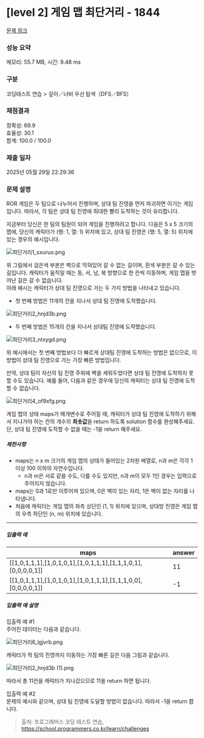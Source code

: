 # [level 2] 게임 맵 최단거리 - 1844 

[문제 링크](https://school.programmers.co.kr/learn/courses/30/lessons/1844) 

### 성능 요약

메모리: 55.7 MB, 시간: 9.48 ms

### 구분

코딩테스트 연습 > 깊이／너비 우선 탐색（DFS／BFS）

### 채점결과

정확성: 69.9<br/>효율성: 30.1<br/>합계: 100.0 / 100.0

### 제출 일자

2025년 05월 29일 22:29:36

### 문제 설명

<p>ROR 게임은 두 팀으로 나누어서 진행하며, 상대 팀 진영을 먼저 파괴하면 이기는 게임입니다. 따라서, 각 팀은 상대 팀 진영에 최대한 빨리 도착하는 것이 유리합니다. </p>

<p>지금부터 당신은 한 팀의 팀원이 되어 게임을 진행하려고 합니다. 다음은 5 x 5 크기의 맵에, 당신의 캐릭터가 (행: 1, 열: 1) 위치에 있고, 상대 팀 진영은 (행: 5, 열: 5) 위치에 있는 경우의 예시입니다.</p>

<p><img src="https://grepp-programmers.s3.ap-northeast-2.amazonaws.com/files/production/dc3a1b49-13d3-4047-b6f8-6cc40b2702a7/%E1%84%8E%E1%85%AC%E1%84%83%E1%85%A1%E1%86%AB%E1%84%80%E1%85%A5%E1%84%85%E1%85%B51_sxuruo.png" title="" alt="최단거리1_sxuruo.png"></p>

<p>위 그림에서 검은색 부분은 벽으로 막혀있어 갈 수 없는 길이며, 흰색 부분은 갈 수 있는 길입니다. 캐릭터가 움직일 때는 동, 서, 남, 북 방향으로 한 칸씩 이동하며, 게임 맵을 벗어난 길은 갈 수 없습니다.<br>
아래 예시는 캐릭터가 상대 팀 진영으로 가는 두 가지 방법을 나타내고 있습니다.</p>

<ul>
<li>첫 번째 방법은 11개의 칸을 지나서 상대 팀 진영에 도착했습니다.</li>
</ul>

<p><img src="https://grepp-programmers.s3.ap-northeast-2.amazonaws.com/files/production/9d909e5a-ca95-4088-9df9-d84cb804b2b0/%E1%84%8E%E1%85%AC%E1%84%83%E1%85%A1%E1%86%AB%E1%84%80%E1%85%A5%E1%84%85%E1%85%B52_hnjd3b.png" title="" alt="최단거리2_hnjd3b.png"></p>

<ul>
<li>두 번째 방법은 15개의 칸을 지나서 상대팀 진영에 도착했습니다.</li>
</ul>

<p><img src="https://grepp-programmers.s3.ap-northeast-2.amazonaws.com/files/production/4b7cd629-a3c2-4e02-b748-a707211131de/%E1%84%8E%E1%85%AC%E1%84%83%E1%85%A1%E1%86%AB%E1%84%80%E1%85%A5%E1%84%85%E1%85%B53_ntxygd.png" title="" alt="최단거리3_ntxygd.png"></p>

<p>위 예시에서는 첫 번째 방법보다 더 빠르게 상대팀 진영에 도착하는 방법은 없으므로, 이 방법이 상대 팀 진영으로 가는 가장 빠른 방법입니다.</p>

<p>만약, 상대 팀이 자신의 팀 진영 주위에 벽을 세워두었다면 상대 팀 진영에 도착하지 못할 수도 있습니다. 예를 들어, 다음과 같은 경우에 당신의 캐릭터는 상대 팀 진영에 도착할 수 없습니다.</p>

<p><img src="https://grepp-programmers.s3.ap-northeast-2.amazonaws.com/files/production/d963b4bd-12e5-45da-9ca7-549e453d58a9/%E1%84%8E%E1%85%AC%E1%84%83%E1%85%A1%E1%86%AB%E1%84%80%E1%85%A5%E1%84%85%E1%85%B54_of9xfg.png" title="" alt="최단거리4_of9xfg.png"></p>

<p>게임 맵의 상태 maps가 매개변수로 주어질 때, 캐릭터가 상대 팀 진영에 도착하기 위해서 지나가야 하는 칸의 개수의 <strong>최솟값</strong>을 return 하도록 solution 함수를 완성해주세요. 단, 상대 팀 진영에 도착할 수 없을 때는 -1을 return 해주세요.</p>

<h5>제한사항</h5>

<ul>
<li>maps는 n x m 크기의 게임 맵의 상태가 들어있는 2차원 배열로, n과 m은 각각 1 이상 100 이하의 자연수입니다.

<ul>
<li>n과 m은 서로 같을 수도, 다를 수도 있지만, n과 m이 모두 1인 경우는 입력으로 주어지지 않습니다.</li>
</ul></li>
<li>maps는 0과 1로만 이루어져 있으며, 0은 벽이 있는 자리, 1은 벽이 없는 자리를 나타냅니다.</li>
<li>처음에 캐릭터는 게임 맵의 좌측 상단인 (1, 1) 위치에 있으며, 상대방 진영은 게임 맵의 우측 하단인 (n, m) 위치에 있습니다.</li>
</ul>

<hr>

<h5>입출력 예</h5>
<table class="table">
        <thead><tr>
<th>maps</th>
<th>answer</th>
</tr>
</thead>
        <tbody><tr>
<td>[[1,0,1,1,1],[1,0,1,0,1],[1,0,1,1,1],[1,1,1,0,1],[0,0,0,0,1]]</td>
<td>11</td>
</tr>
<tr>
<td>[[1,0,1,1,1],[1,0,1,0,1],[1,0,1,1,1],[1,1,1,0,0],[0,0,0,0,1]]</td>
<td>-1</td>
</tr>
</tbody>
      </table>
<h5>입출력 예 설명</h5>

<p>입출력 예 #1<br>
주어진 데이터는 다음과 같습니다.</p>

<p><img src="https://grepp-programmers.s3.ap-northeast-2.amazonaws.com/files/production/6db71f7f-58d3-4623-9fab-7cd99fa863a5/%E1%84%8E%E1%85%AC%E1%84%83%E1%85%A1%E1%86%AB%E1%84%80%E1%85%A5%E1%84%85%E1%85%B56_lgjvrb.png" title="" alt="최단거리6_lgjvrb.png"></p>

<p>캐릭터가 적 팀의 진영까지 이동하는 가장 빠른 길은 다음 그림과 같습니다.</p>

<p><img src="https://grepp-programmers.s3.ap-northeast-2.amazonaws.com/files/production/d223d017-b3e2-4772-9045-a565133d45ff/%E1%84%8E%E1%85%AC%E1%84%83%E1%85%A1%E1%86%AB%E1%84%80%E1%85%A5%E1%84%85%E1%85%B52_hnjd3b%20%281%29.png" title="" alt="최단거리2_hnjd3b (1).png"></p>

<p>따라서 총 11칸을 캐릭터가 지나갔으므로 11을 return 하면 됩니다.</p>

<p>입출력 예 #2<br>
문제의 예시와 같으며, 상대 팀 진영에 도달할 방법이 없습니다. 따라서 -1을 return 합니다.</p>


> 출처: 프로그래머스 코딩 테스트 연습, https://school.programmers.co.kr/learn/challenges